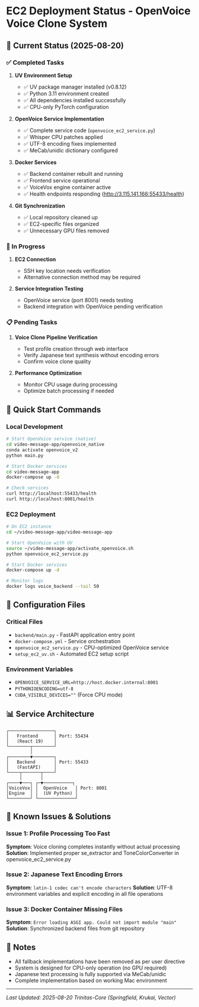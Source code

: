 # EC2 Deployment Status - OpenVoice Voice Clone System

## 🎯 Current Status (2025-08-20)

### ✅ Completed Tasks

1. **UV Environment Setup**
   - ✅ UV package manager installed (v0.8.12)
   - ✅ Python 3.11 environment created
   - ✅ All dependencies installed successfully
   - ✅ CPU-only PyTorch configuration

2. **OpenVoice Service Implementation**
   - ✅ Complete service code (`openvoice_ec2_service.py`)
   - ✅ Whisper CPU patches applied
   - ✅ UTF-8 encoding fixes implemented
   - ✅ MeCab/unidic dictionary configured

3. **Docker Services**
   - ✅ Backend container rebuilt and running
   - ✅ Frontend service operational
   - ✅ VoiceVox engine container active
   - ✅ Health endpoints responding (http://3.115.141.166:55433/health)

4. **Git Synchronization**
   - ✅ Local repository cleaned up
   - ✅ EC2-specific files organized
   - ✅ Unnecessary GPU files removed

### 🔄 In Progress

1. **EC2 Connection**
   - SSH key location needs verification
   - Alternative connection method may be required

2. **Service Integration Testing**
   - OpenVoice service (port 8001) needs testing
   - Backend integration with OpenVoice pending verification

### 📋 Pending Tasks

1. **Voice Clone Pipeline Verification**
   - Test profile creation through web interface
   - Verify Japanese text synthesis without encoding errors
   - Confirm voice clone quality

2. **Performance Optimization**
   - Monitor CPU usage during processing
   - Optimize batch processing if needed

## 🚀 Quick Start Commands

### Local Development
```bash
# Start OpenVoice service (native)
cd video-message-app/openvoice_native
conda activate openvoice_v2
python main.py

# Start Docker services
cd video-message-app
docker-compose up -d

# Check services
curl http://localhost:55433/health
curl http://localhost:8001/health
```

### EC2 Deployment
```bash
# On EC2 instance
cd ~/video-message-app/video-message-app

# Start OpenVoice with UV
source ~/video-message-app/activate_openvoice.sh
python openvoice_ec2_service.py

# Start Docker services
docker-compose up -d

# Monitor logs
docker logs voice_backend --tail 50
```

## 🔧 Configuration Files

### Critical Files
- `backend/main.py` - FastAPI application entry point
- `docker-compose.yml` - Service orchestration
- `openvoice_ec2_service.py` - CPU-optimized OpenVoice service
- `setup_ec2_uv.sh` - Automated EC2 setup script

### Environment Variables
- `OPENVOICE_SERVICE_URL=http://host.docker.internal:8001`
- `PYTHONIOENCODING=utf-8`
- `CUDA_VISIBLE_DEVICES=""` (Force CPU mode)

## 📊 Service Architecture

```
┌─────────────────┐
│   Frontend      │ Port: 55434
│   (React 19)    │
└────────┬────────┘
         │
┌────────▼────────┐
│   Backend       │ Port: 55433
│   (FastAPI)     │
└────┬───────┬────┘
     │       │
┌────▼───┐ ┌─▼───────────┐
│VoiceVox│ │  OpenVoice   │ Port: 8001
│Engine  │ │  (UV Python) │
└────────┘ └──────────────┘
```

## 🐛 Known Issues & Solutions

### Issue 1: Profile Processing Too Fast
**Symptom**: Voice cloning completes instantly without actual processing
**Solution**: Implemented proper se_extractor and ToneColorConverter in openvoice_ec2_service.py

### Issue 2: Japanese Text Encoding Errors
**Symptom**: `latin-1 codec can't encode characters`
**Solution**: UTF-8 environment variables and explicit encoding in all file operations

### Issue 3: Docker Container Missing Files
**Symptom**: `Error loading ASGI app. Could not import module "main"`
**Solution**: Synchronized backend files from git repository

## 📝 Notes

- All fallback implementations have been removed as per user directive
- System is designed for CPU-only operation (no GPU required)
- Japanese text processing is fully supported via MeCab/unidic
- Complete implementation based on working Mac environment

---
*Last Updated: 2025-08-20*
*Trinitas-Core (Springfield, Krukai, Vector)*